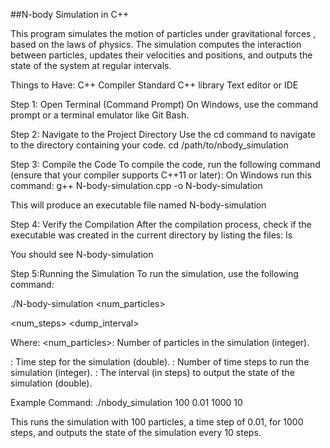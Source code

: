 ##N-body Simulation in C++

This program simulates the motion of particles under gravitational forces
, based on the laws of physics. The simulation computes the interaction
between particles, updates their velocities and positions, and outputs the 
state of the system at regular intervals.

Things to Have:
C++ Compiler 
Standard C++ library
Text editor or IDE

Step 1: Open Terminal (Command Prompt)
On Windows, use the command prompt or a terminal emulator like Git Bash.

Step 2: Navigate to the Project Directory
Use the cd command to navigate to the directory containing your code.
cd /path/to/nbody_simulation

Step 3: Compile the Code
To compile the code, run the following command (ensure that your compiler supports C++11 or later):
On Windows run this command:
g++ N-body-simulation.cpp -o N-body-simulation

This will produce an executable file named N-body-simulation

Step 4: Verify the Compilation
After the compilation process, check if the executable was created in the current directory by listing the files:
ls

You should see N-body-simulation

Step 5:Running the Simulation
To run the simulation, use the following command:

./N-body-simulation <num_particles> <dt> <num_steps> <dump_interval>

Where:
<num_particles>: Number of particles in the simulation (integer).
<dt>: Time step for the simulation (double).
<num_steps>: Number of time steps to run the simulation (integer).
<dump_interval>: The interval (in steps) to output the state of the simulation (double).
  
Example Command:
./nbody_simulation 100 0.01 1000 10

This runs the simulation with 100 particles, a time step of 0.01, for 1000 steps, and outputs the state of the simulation every 10 steps.
